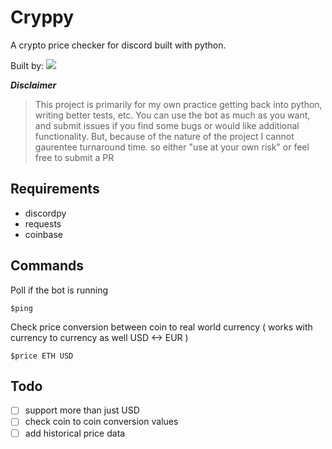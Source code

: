 # Cryppy

A crypto price checker for discord built with python.

Built by:  ![](https://dcbadge.vercel.app/api/shield/208059872791494656?style=flat-square)

***Disclaimer***
> This project is primarily for my own practice getting back into python, writing better tests, etc. You can use the bot as much as you want, and submit issues if you find some bugs or would like additional functionality. But, because of the nature of the project I cannot gaurentee turnaround time. so either "use at your own risk" or feel free to submit a PR

## Requirements

* discordpy
* requests
* coinbase

## Commands

Poll if the bot is running

    $ping

Check price conversion between coin to real world currency ( works with currency to currency as well USD <-> EUR )

    $price ETH USD

## Todo


- [ ] support more than just USD
- [ ] check coin to coin conversion values
- [ ] add historical price data
